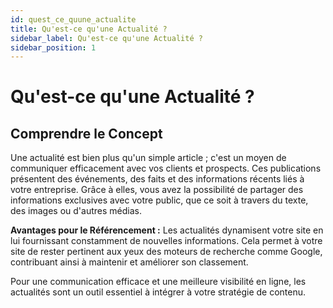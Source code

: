 ```yaml
---
id: quest_ce_quune_actualite
title: Qu'est-ce qu'une Actualité ?
sidebar_label: Qu'est-ce qu'une Actualité ?
sidebar_position: 1
---
```


# Qu'est-ce qu'une Actualité ?

## Comprendre le Concept

Une actualité est bien plus qu'un simple article ; c'est un moyen de communiquer efficacement avec vos clients et prospects. Ces publications présentent des événements, des faits et des informations récents liés à votre entreprise. Grâce à elles, vous avez la possibilité de partager des informations exclusives avec votre public, que ce soit à travers du texte, des images ou d'autres médias.

**Avantages pour le Référencement :** Les actualités dynamisent votre site en lui fournissant constamment de nouvelles informations. Cela permet à votre site de rester pertinent aux yeux des moteurs de recherche comme Google, contribuant ainsi à maintenir et améliorer son classement.

Pour une communication efficace et une meilleure visibilité en ligne, les actualités sont un outil essentiel à intégrer à votre stratégie de contenu.
